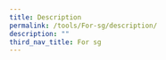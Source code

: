 ```yaml
---
title: Description
permalink: /tools/For-sg/description/
description: ""
third_nav_title: For sg
---
```



